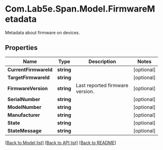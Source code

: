 # Com.Lab5e.Span.Model.FirmwareMetadata
Metadata about firmware on devices.

## Properties

Name | Type | Description | Notes
------------ | ------------- | ------------- | -------------
**CurrentFirmwareId** | **string** |  | [optional] 
**TargetFirmwareId** | **string** |  | [optional] 
**FirmwareVersion** | **string** | Last reported firmware version. | [optional] 
**SerialNumber** | **string** |  | [optional] 
**ModelNumber** | **string** |  | [optional] 
**Manufacturer** | **string** |  | [optional] 
**State** | **string** |  | [optional] 
**StateMessage** | **string** |  | [optional] 

[[Back to Model list]](../README.md#documentation-for-models) [[Back to API list]](../README.md#documentation-for-api-endpoints) [[Back to README]](../README.md)

